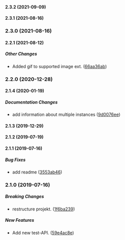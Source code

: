 #### 2.3.2 (2021-09-09)

#### 2.3.1 (2021-08-16)

### 2.3.0 (2021-08-16)

#### 2.2.1 (2021-08-12)

##### Other Changes

*  Added gif to supported image ext. ([66aa36ab](https://github.com/AndreasFaust/gatsby-source-custom-api/commit/66aa36ab7e63ecf482f115b601658226b28474af))

### 2.2.0 (2020-12-28)

#### 2.1.4 (2020-01-19)

##### Documentation Changes

*  add information about multiple instances ([9d0076ee](https://github.com/AndreasFaust/gatsby-source-custom-api/commit/9d0076ee200fd045456f2207403ece696cbb9ac4))

#### 2.1.3 (2019-12-29)

#### 2.1.2 (2019-07-19)

#### 2.1.1 (2019-07-16)

##### Bug Fixes

*  add readme ([3553ab46](https://github.com/AndreasFaust/gatsby-source-custom-api/commit/3553ab467ab49b16513ec94284ed09b5b2a676f5))

### 2.1.0 (2019-07-16)

##### Breaking Changes

*  restructure projekt. ([1f6ba239](https://github.com/AndreasFaust/gatsby-source-custom-api/commit/1f6ba23984c8bb83952a438f24f61fa9529144e2))

##### New Features

*  Add new test-API. ([59e4ac8e](https://github.com/AndreasFaust/gatsby-source-custom-api/commit/59e4ac8ea489620f46e332b55249f96ef2d35463))


